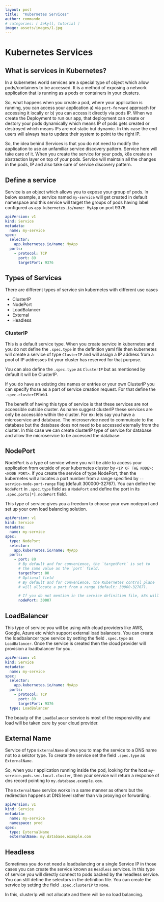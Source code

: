 ```yaml
---
layout: post
title:  "Kubernetes Services"
author: commando
# categories: [ Jekyll, tutorial ]
image: assets/images/1.jpg
---
```


# Kubernetes Services

## What is services in Kubernetes?
In a kubernetes world services are a special type of object which allow pods/containers to be accessed. It is a method of exposing a network application that is running as a pods or containers in your clusters.

So, what happens when you create a pod, where your application is running, you can access your application a) via `port-forward` approach for accessing it locally or b) you can access it directly via pods IP. When we create the Deployment to run our app, that deployment can create or destory your pods dynamically which means IP of pods gets created or destroyed which means IPs are not static but dynamic. In this case the end users will always has to update their system to point to the right IP.

So, the idea behind Services is that you do not need to modify the application to use an unfamiliar service discovery pattern. Service here will take care of it. When you create the service for your pods, k8s create an abstraction layer on top of your pods. Service will maintain all the changes in the pods, IP and also take care of service discovery pattern.

## Define a service
Service is an object which allows you to expose your group of pods.
In below example, a service named `my-service` will get created in default namespace and this service will target the groups of pods having label configured as `app.kubernetes.io/name: MyApp` on port 9376.
```yaml
apiVersion: v1
kind: Service
metadata:
  name: my-service
spec:
  selector:
    app.kubernetes.io/name: MyApp
  ports:
    - protocol: TCP
      port: 80
      targetPort: 9376
```

## Types of Services
There are different types of service sin kubernetes with different use cases
- ClusterIP
- NodePort
- LoadBalancer
- External
- Headless

### ClusterIP
This is a default service type. When you create service in kubernetes and you do not define the `.spec.type` in the definition yaml file then kubernetes will create a service of type `ClusterIP` and will assign a IP address from a pool of IP addresses tht your cluster has reserved for that purpose.

You can also define the `.spec.type` as `ClusterIP` but as mentioned by default it will be ClusterIP.

If you do have an existing dns names or entries or your own ClusterIP you can specify those as a part of service creation request. For that define the `.spec.clusterIP`field.

The benefit of having this type of service is that these services are not accessible outside cluster. As name suggest clusterIP these services are only be accessible within the cluster. For ex: lets say you have a microservice and database. The microservice need to commuicate to the database but the database does not need to be accessed eternally from the cluster. In this case we can create clusterIP type of service for database and allow the microservice to be accessed the database.

## NodePort
NodePort is a type of service where you will be able to access your application from outside of your kubernetes cluster by `<IP OF THE NODE>:<NODE PORT>`. If you create the service of type NodePort, then the kubernetes will allocates a port number from a range specified by `--service-node-port-range` flag (default 300000-32767). You can define the `NodePort` in `.spec.type` field as a `NodePort` and define the port in its `.spec.ports[*].nodePort` field.

This type of service gives you a freedom to choose your own nodeport and set up your own load balancing solution.

```yaml
apiVersion: v1
kind: Service
metadata:
  name: my-service
spec:
  type: NodePort
  selector:
    app.kubernetes.io/name: MyApp
  ports:
    - port: 80
      # By default and for convenience, the `targetPort` is set to
      # the same value as the `port` field.
      targetPort: 80
      # Optional field
      # By default and for convenience, the Kubernetes control plane
      # will allocate a port from a range (default: 30000-32767).

      # If you do not mention in the service definition file, k8s will allocate one for you.
      nodePort: 30007
```

## LoadBalancer
This type of service you will be using with cloud providers like AWS, Google, Azure etc which support external load balancers. You can create the loadbalancer type service by setting the field `.spec.type` as `LoadBalancer`. Once the service is created then the cloud provider will provision a loadbalancer for you.

```yaml
apiVersion: v1
kind: Service
metadata:
  name: my-service
spec:
  selector:
    app.kubernetes.io/name: MyApp
  ports:
    - protocol: TCP
      port: 80
      targetPort: 9376
  type: LoadBalancer
```
The beauty of the `LoadBalancer` service is most of the responsivility and load will be taken care by your cloud provider. 

## External Name
Service of type `ExternalName` allows you to map the service to a DNS name not to a selctor type.
To create the service set the field `.spec.type` as `ExternalName`.

So, when you r application running inside the pod, looking for the host `my-service.pods.svc.local.cluster`, then your service will return a response of dns record pointing to `my.database.example.com`.

The `ExternalName` service works in a same manner as others but the redirection happens at DNS level rather than via proxying or forwarding.

```yaml
apiVersion: v1
kind: Service
metadata:
  name: my-service
  namespace: prod
spec:
  type: ExternalName
  externalName: my.database.example.com
```

## Headless
Sometimes you do not need a loadbalancing or a single Service IP in those cases you can create the service known as `Headless` services. In this type of service you will directly connect to pods backed by the headless service. You can still define the selectors in the definition file. You can create the service by setting the field `.spec.clusterIP` to `None`. 

In this, clusterIp will not allocate and there will be no load balancing.
